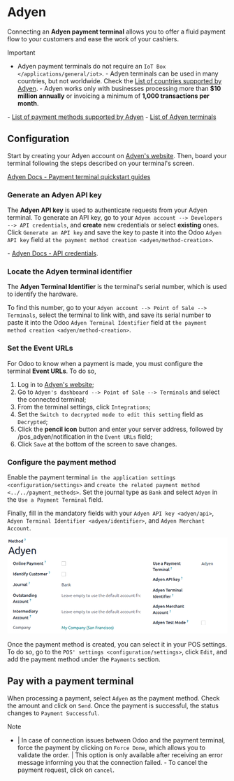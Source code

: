 # Adyen

Connecting an **Adyen payment terminal** allows you to offer a fluid
payment flow to your customers and ease the work of your cashiers.

> [!IMPORTANT]
> - Adyen payment terminals do not require an
> `IoT Box </applications/general/iot>`. - Adyen terminals can be used
> in many countries, but not worldwide. Check the [List of countries
> supported by
> Adyen](https://docs.adyen.com/point-of-sale/what-we-support/supported-languages/). -
> Adyen works only with businesses processing more than **\$10 million
> annually** or invoicing a minimum of **1,000 transactions per month**.

<div class="seealso">

\- [List of payment methods supported by
Adyen](https://docs.adyen.com/point-of-sale/what-we-support/payment-methods/) -
[List of Adyen
terminals](https://docs.adyen.com/point-of-sale/what-we-support/select-your-terminals/)

</div>

## Configuration

Start by creating your Adyen account on [Adyen's
website](https://www.adyen.com/). Then, board your terminal following
the steps described on your terminal's screen.

<div class="seealso">

[Adyen Docs - Payment terminal quickstart
guides](https://docs.adyen.com/point-of-sale/user-manuals)

</div>

### Generate an Adyen API key

The **Adyen API key** is used to authenticate requests from your Adyen
terminal. To generate an API key, go to your
`Adyen account --> Developers --> API credentials`, and **create** new
credentials or select **existing** ones. Click `Generate an API key` and
save the key to paste it into the Odoo `Adyen API key` field at
`the payment method creation
<adyen/method-creation>`.

<div class="seealso">

\- [Adyen Docs - API
credentials](https://docs.adyen.com/development-resources/api-credentials#generate-api-key).

</div>

### Locate the Adyen terminal identifier

The **Adyen Terminal Identifier** is the terminal's serial number, which
is used to identify the hardware.

To find this number, go to your
`Adyen account --> Point of Sale --> Terminals`, select the terminal to
link with, and save its serial number to paste it into the Odoo
`Adyen Terminal Identifier` field at `the payment method creation
<adyen/method-creation>`.

### Set the Event URLs

For Odoo to know when a payment is made, you must configure the terminal
**Event URLs**. To do so,

1.  Log in to [Adyen's website](https://www.adyen.com/);
2.  Go to `Adyen's dashboard --> Point of Sale --> Terminals` and select
    the connected terminal;
3.  From the terminal settings, click `Integrations`;
4.  Set the `Switch to decrypted mode to edit this setting` field as
    `Decrypted`;
5.  Click the **pencil icon** button and enter your server address,
    followed by <span class="title-ref">/pos_adyen/notification</span>
    in the `Event URLs` field;
6.  Click `Save` at the bottom of the screen to save changes.

### Configure the payment method

Enable the payment terminal
`in the application settings <configuration/settings>` and
`create the related payment method <../../payment_methods>`. Set the
journal type as `Bank` and select `Adyen` in the
`Use a Payment Terminal` field.

Finally, fill in the mandatory fields with your
`Adyen API key <adyen/api>`, `Adyen
Terminal Identifier <adyen/identifier>`, and `Adyen Merchant Account`.

![image](adyen/payment-method.png)

Once the payment method is created, you can select it in your POS
settings. To do so, go to the `POS' settings <configuration/settings>`,
click `Edit`, and add the payment method under the `Payments` section.

## Pay with a payment terminal

When processing a payment, select `Adyen` as the payment method. Check
the amount and click on `Send`. Once the payment is successful, the
status changes to `Payment
Successful`.

> [!NOTE]
> - \| In case of connection issues between Odoo and the payment
> terminal, force the payment by clicking on `Force Done`, which allows
> you to validate the order. \| This option is only available after
> receiving an error message informing you that the connection failed. -
> To cancel the payment request, click on `cancel`.
